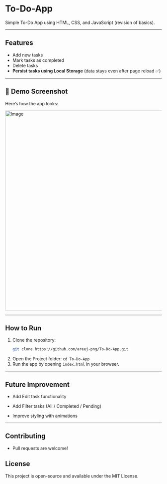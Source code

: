 # To-Do-App
Simple To-Do App using HTML, CSS, and JavaScript (revision of basics).

---

## Features
- Add new tasks  
- Mark tasks as completed  
- Delete tasks  
- **Persist tasks using Local Storage** (data stays even after page reload ✅)

---

## 📸 Demo Screenshot
Here’s how the app looks:

<img width="507" height="641" alt="Image" src="https://github.com/user-attachments/assets/90e4c7a1-a951-46e3-bc2f-2e4c52db0355" />

--- 
## How to Run
1. Clone the repository:
   ```bash
   git clone https://github.com/areej-png/To-Do-App.git
2. Open the Project folder:
   `cd To-Do-App`
3. Run the app by opening `index.html` in your browser.

---
## Future Improvement 
- Add Edit task functionality

- Add Filter tasks (All / Completed / Pending)

- Improve styling with animations

---
## Contributing

- Pull requests are welcome!

## License

This project is open-source and available under the MIT License. 
